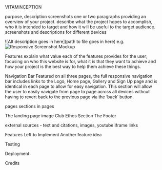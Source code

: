 VITAMINCEPTION

purpose, description
screenshots
one or two paragraphs providing an overview of your project.
 describe what the project hopes to accomplish, who it is intended to target and how it will be useful to the target audience.
screenshots and descriptions for different devices

![Alt description goes in here](path to file goes in here)
e.g.
![Responsive Screenshot Mockup](/assets/media/ss-homepage-top.png)


Features
explain what value each of the features provides for the user, focusing on who this website is for, what it is that they want to achieve and how your project is the best way to help them achieve these things.

Navigation Bar
Featured on all three pages, the full responsive navigation bar includes links to the Logo, Home page, Gallery and Sign Up page and is identical in each page to allow for easy navigation.
This section will allow the user to easily navigate from page to page across all devices without having to revert back to the previous page via the ‘back’ button.

pages
sections in pages

The landing page image
Club Ethos Section
The Footer


external sources - text and citations, images, youtube iframe links

Features Left to Implement
Another feature idea


Testing

Deployment

Credits

